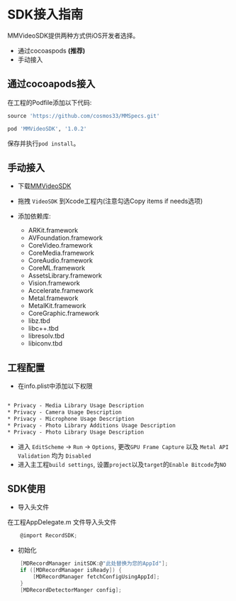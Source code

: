 # SDK接入指南

MMVideoSDK提供两种方式供iOS开发者选择。

* 通过cocoaspods **(推荐)**
* 手动接入

## 通过cocoapods接入

在工程的Podfile添加以下代码:

```ruby
source 'https://github.com/cosmos33/MMSpecs.git'

pod 'MMVideoSDK', '1.0.2'
```

保存并执行`pod install`。

## 手动接入

* 下载[MMVideoSDK](https://github.com/cosmos33/MMVideoSDK--iOS)
* 拖拽 `VideoSDK` 到Xcode工程内(注意勾选Copy items if needs选项)
* 添加依赖库:

    * ARKit.framework
    * AVFoundation.framework
    * CoreVideo.framework
    * CoreMedia.framework
    * CoreAudio.framework
    * CoreML.framework
    * AssetsLibrary.framework
    * Vision.framework
    * Accelerate.framework
    * Metal.framework
    * MetalKit.framework
    * CoreGraphic.framework
    * libz.tbd
    * libc++.tbd
    * libresolv.tbd
    * libiconv.tbd
  
## 工程配置

* 在info.plist中添加以下权限

```xml

* Privacy - Media Library Usage Description
* Privacy - Camera Usage Description
* Privacy - Microphone Usage Description
* Privacy - Photo Library Additions Usage Description
* Privacy - Photo Library Usage Description

```

* 进入 `EditScheme` -> `Run` -> `Options`, 更改`GPU Frame Capture` 以及 `Metal API Validation` 均为 `Disabled`
* 进入主工程`build settings`, 设置`project`以及`target`的`Enable Bitcode`为`NO`

## SDK使用

* 导入头文件

在工程AppDelegate.m 文件导入头文件

```c
    @import RecordSDK;
```

* 初始化

```c
    [MDRecordManager initSDK:@"此处替换为您的AppId"];
    if ([MDRecordManager isReady]) {
        [MDRecordManager fetchConfigUsingAppId];
    }
    [MDRecordDetectorManger config];
```
